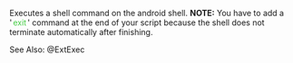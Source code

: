Executes a shell command on the android shell. **NOTE:** You have to add a '<span style="color:#4c4; font-size:100%; padding:0px 2px;">exit</span>' command at the end of your script because the shell does not terminate automatically after finishing.

See Also: @ExtExec
